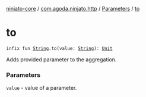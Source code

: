 [ninjato-core](../../index.md) / [com.agoda.ninjato.http](../index.md) / [Parameters](index.md) / [to](./to.md)

# to

`infix fun `[`String`](https://kotlinlang.org/api/latest/jvm/stdlib/kotlin/-string/index.html)`.to(value: `[`String`](https://kotlinlang.org/api/latest/jvm/stdlib/kotlin/-string/index.html)`): `[`Unit`](https://kotlinlang.org/api/latest/jvm/stdlib/kotlin/-unit/index.html)

Adds provided parameter to the aggregation.

### Parameters

`value` - value of a parameter.